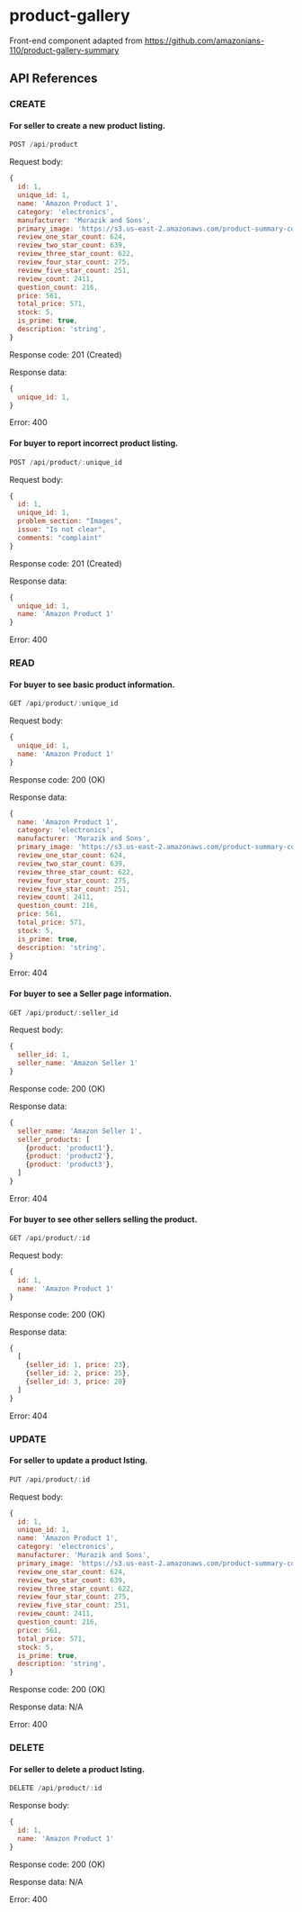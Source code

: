 # product-gallery
Front-end component adapted from https://github.com/amazonians-110/product-gallery-summary

## API References

### CREATE
#### For seller to create a new product listing.

```js
POST /api/product
```

Request body:
```js
{
  id: 1,
  unique_id: 1,
  name: 'Amazon Product 1',
  category: 'electronics',
  manufacturer: 'Murazik and Sons',
  primary_image: 'https://s3.us-east-2.amazonaws.com/product-summary-component/electronics1.jpg',
  review_one_star_count: 624,
  review_two_star_count: 639,
  review_three_star_count: 622,
  review_four_star_count: 275,
  review_five_star_count: 251,
  review_count: 2411,
  question_count: 216,
  price: 561,
  total_price: 571,
  stock: 5,
  is_prime: true,
  description: 'string',
}
```

Response code: 201 (Created)

Response data:
```js
{
  unique_id: 1,
}
```

Error: 400

#### For buyer to report incorrect product listing.

```js
POST /api/product/:unique_id
```

Request body:
```js
{
  id: 1,
  unique_id: 1,
  problem_section: "Images",
  issue: "Is not clear",
  comments: "complaint"
}
```

Response code: 201 (Created)

Response data:
```js
{
  unique_id: 1,
  name: 'Amazon Product 1'
}
```

Error: 400

### READ
#### For buyer to see basic product information.

```js
GET /api/product/:unique_id
```

Request body:
```js
{
  unique_id: 1,
  name: 'Amazon Product 1'
}
```

Response code: 200 (OK)

Response data:
```js
{
  name: 'Amazon Product 1',
  category: 'electronics',
  manufacturer: 'Murazik and Sons',
  primary_image: 'https://s3.us-east-2.amazonaws.com/product-summary-component/electronics1.jpg',
  review_one_star_count: 624,
  review_two_star_count: 639,
  review_three_star_count: 622,
  review_four_star_count: 275,
  review_five_star_count: 251,
  review_count: 2411,
  question_count: 216,
  price: 561,
  total_price: 571,
  stock: 5,
  is_prime: true,
  description: 'string',
}
```

Error: 404

#### For buyer to see a Seller page information.

```js
GET /api/product/:seller_id
```

Request body:
```js
{
  seller_id: 1,
  seller_name: 'Amazon Seller 1'
}
```

Response code: 200 (OK)

Response data:
```js
{
  seller_name: 'Amazon Seller 1',
  seller_products: [
    {product: 'product1'},
    {product: 'product2'},
    {product: 'product3'},
  ]
}
```

Error: 404

#### For buyer to see other sellers selling the product.

```js
GET /api/product/:id
```

Request body:
```js
{
  id: 1,
  name: 'Amazon Product 1'
}
```

Response code: 200 (OK)

Response data:
```js
{
  [
    {seller_id: 1, price: 23},
    {seller_id: 2, price: 25},
    {seller_id: 3, price: 20}
  ]
}
```

Error: 404

### UPDATE
#### For seller to update a product lsting.

```js
PUT /api/product/:id
```

Request body:
```js
{
  id: 1,
  unique_id: 1,
  name: 'Amazon Product 1',
  category: 'electronics',
  manufacturer: 'Murazik and Sons',
  primary_image: 'https://s3.us-east-2.amazonaws.com/product-summary-component/electronics1.jpg',
  review_one_star_count: 624,
  review_two_star_count: 639,
  review_three_star_count: 622,
  review_four_star_count: 275,
  review_five_star_count: 251,
  review_count: 2411,
  question_count: 216,
  price: 561,
  total_price: 571,
  stock: 5,
  is_prime: true,
  description: 'string',
}
```

Response code: 200 (OK)

Response data: N/A

Error: 400

### DELETE
#### For seller to delete a product lsting.

```js
DELETE /api/product/:id
```

Response body:
```js
{
  id: 1,
  name: 'Amazon Product 1'
}
```

Response code: 200 (OK)

Response data: N/A

Error: 400